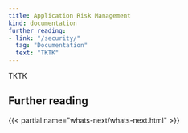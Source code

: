 ```yaml
---
title: Application Risk Management
kind: documentation
further_reading:
- link: "/security/"
  tag: "Documentation"
  text: "TKTK"
---
```


TKTK

## Further reading

{{< partial name="whats-next/whats-next.html" >}}
